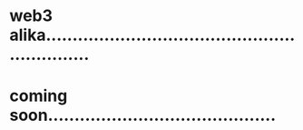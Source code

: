 # web3 alika..............................................................
# coming soon...........................................
